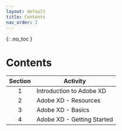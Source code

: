 ```yaml
---
layout: default
title: Contents
nav_order: 2
---
```

{: .no_toc }

# Contents



| Section |  Activity                                                 |
| :--: | ------------------------------------------------------------ |
|  1   | Introduction to Adobe XD                                     |
|  2   | Adobe XD - Resources                                         |
|  3   | Adobe XD - Basics                                            |
|  4   | Adobe XD - Getting Started                                   |